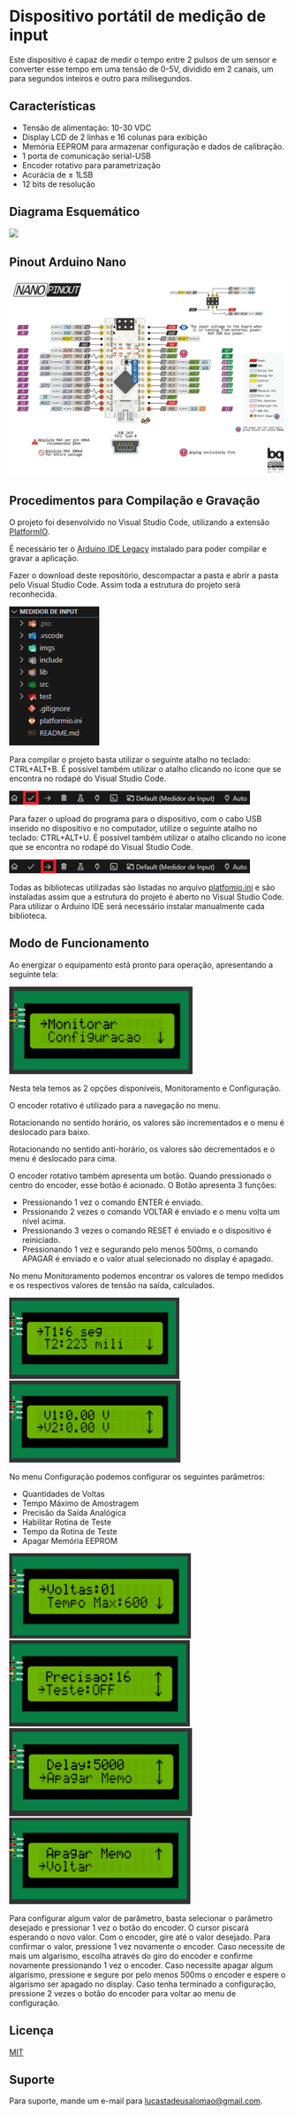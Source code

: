 # Dispositivo portátil de medição de input

Este dispositivo é capaz de medir o tempo entre 2 pulsos de um sensor e converter esse tempo em uma tensão de 0-5V, dividido em 2 canais, um para segundos inteiros e outro para milisegundos.

## Características

- Tensão de alimentação: 10-30 VDC
- Display LCD de 2 linhas e 16 colunas para exibição
- Memória EEPROM para armazenar configuração e dados de calibração.
- 1 porta de comunicação serial-USB
- Encoder rotativo para parametrização
- Acurácia de ± 1LSB
- 12 bits de resolução

## Diagrama Esquemático

<img src="/imgs/diagrama_bb.png">

## Pinout Arduino Nano

<img src="/imgs/Mapa-de-Pinos-pinout-Arduino-NANO-Original.png">

## Procedimentos para Compilação e Gravação

O projeto foi desenvolvido no Visual Studio Code, utilizando a extensão [PlatformIO](https://platformio.org/).

É necessário ter o [Arduino IDE Legacy](https://www.arduino.cc/en/software) instalado para poder compilar e gravar a aplicação.

Fazer o download deste repositório, descompactar a pasta e abrir a pasta pelo Visual Studio Code. Assim toda a estrutura do projeto será reconhecida.

<img src="/imgs/estrutura.png">

Para compilar o projeto basta utilizar o seguinte atalho no teclado: CTRL+ALT+B. É possível também utilizar o atalho clicando no ícone que se encontra no rodapé do Visual Studio Code.

<img src="/imgs/compilar.png">

Para fazer o upload do programa para o dispositivo, com o cabo USB inserido no dispositivo e no computador, utilize o seguinte atalho no teclado: CTRL+ALT+U. É possível também utilizar o atalho clicando no ícone que se encontra no rodapé do Visual Studio Code.

<img src="/imgs/upload.png">

Todas as bibliotecas utilizadas são listadas no arquivo [platfomio.ini](/platformio.ini) e são instaladas assim que a estrutura do projeto é aberto no Visual Studio Code. Para utilizar o Arduino IDE será necessário instalar manualmente cada biblioteca.

## Modo de Funcionamento

Ao energizar o equipamento está pronto para operação, apresentando a seguinte tela:

<img src="/imgs/tela1.PNG">

Nesta tela temos as 2 opções disponíveis, Monitoramento e Configuração.

O encoder rotativo é utilizado para a navegação no menu.

Rotacionando no sentido horário, os valores são incrementados e o menu é deslocado para baixo.

Rotacionando no sentido anti-horário, os valores são decrementados e o menu é deslocado para cima.

O encoder rotativo também apresenta um botão. Quando pressionado o centro do encoder, esse botão é acionado. O Botão apresenta 3 funções:

- Pressionando 1 vez o comando ENTER é enviado.
- Prssionando 2 vezes o comando VOLTAR é enviado e o menu volta um nível acima.
- Pressionando 3 vezes o comando RESET é enviado e o dispositivo é reiniciado.
- Pressionando 1 vez e segurando pelo menos 500ms, o comando APAGAR é enviado e o valor atual selecionado no display é apagado.

No menu Monitoramento podemos encontrar os valores de tempo medidos e os respectivos valores de tensão na saída, calculados.

<img src="/imgs/telamonitor1.PNG">

<img src="/imgs/telamonitor2.PNG">

No menu Configuração podemos configurar os seguintes parâmetros:

- Quantidades de Voltas
- Tempo Máximo de Amostragem
- Precisão da Saída Analógica
- Habilitar Rotina de Teste
- Tempo da Rotina de Teste
- Apagar Memória EEPROM

<img src="/imgs/telaconfig1.PNG">

<img src="/imgs/telaconfig2.PNG">

<img src="/imgs/telaconfig3.PNG">

<img src="/imgs/telaconfig4.PNG">

Para configurar algum valor de parâmetro, basta selecionar o parâmetro desejado e pressionar 1 vez o botão do encoder. O cursor piscará esperando o novo valor. Com o encoder, gire até o valor desejado. Para confirmar o valor, pressione 1 vez novamente o encoder. Caso necessite de mais um algarismo, escolha através do giro do encoder e confirme novamente pressionando 1 vez o encoder. Caso necessite apagar algum algarismo, pressione e segure por pelo menos 500ms o encoder e espere o algarismo ser apagado no display. Caso tenha terminado a configuração, pressione 2 vezes o botão do encoder para voltar ao menu de configuração.

## Licença

[MIT](https://choosealicense.com/licenses/mit/)

## Suporte

Para suporte, mande um e-mail para lucastadeusalomao@gmail.com.